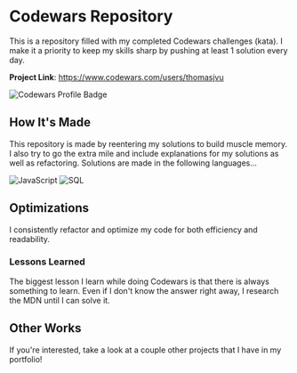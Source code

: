 # **Codewars Repository**

This is a repository filled with my completed Codewars challenges (kata). I make it a priority to keep my skills sharp by pushing at least 1 solution every day.

**Project Link**: https://www.codewars.com/users/thomasjvu

![Codewars Profile Badge](https://www.codewars.com/users/thomasjvu/badges/large "Codewars Profile Badge")

## **How It's Made**

This repository is made by reentering my solutions to build muscle memory. I also try to go the extra mile and include explanations for my solutions as well as refactoring. Solutions are made in the following languages...

![JavaScript](https://img.shields.io/badge/javascript-%23323330.svg?style=for-the-badge&logo=javascript&logoColor=%23F7DF1E)
![SQL](https://img.shields.io/static/v1?label=&message=SQL&color=ff2147&style=for-the-badge&logo=sql)



## **Optimizations**

I consistently refactor and optimize my code for both efficiency and readability.

### **Lessons Learned**

The biggest lesson I learn while doing Codewars is that there is always something to learn. Even if I don't know the answer right away, I research the MDN until I can solve it. 

## **Other Works**
If you're interested, take a look at a couple other projects that I have in my portfolio!
